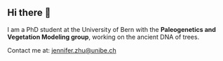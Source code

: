 ## Hi there 👋

I am a PhD student at the University of Bern with the __Paleogenetics and Vegetation Modeling group__, working on the ancient DNA of trees. 

Contact me at: jennifer.zhu@unibe.ch
<!--
**TeddysHoney/TeddysHoney** is a ✨ _special_ ✨ repository because its `README.md` (this file) appears on your GitHub profile.

Here are some ideas to get you started:

- 🔭 I’m currently working on ...
- 🌱 I’m currently learning ...
- 👯 I’m looking to collaborate on ...
- 🤔 I’m looking for help with ...
- 💬 Ask me about ...
- 📫 How to reach me: ...
- 😄 Pronouns: ...
- ⚡ Fun fact: ...
-->
